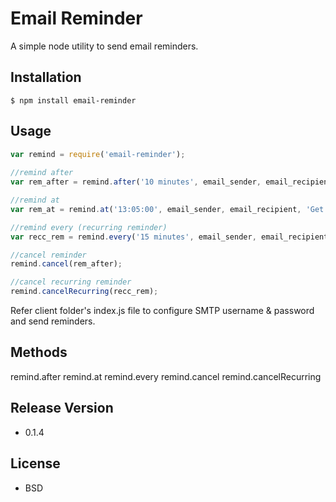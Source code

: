 Email Reminder
==============
A simple node utility to send email reminders.

## Installation

    $ npm install email-reminder

## Usage

```js
var remind = require('email-reminder');
   
//remind after
var rem_after = remind.after('10 minutes', email_sender, email_recipient, 'Call home');

//remind at
var rem_at = remind.at('13:05:00', email_sender, email_recipient, 'Get ready for team lunch'); //provide time in 24 hour format

//remind every (recurring reminder)
var recc_rem = remind.every('15 minutes', email_sender, email_recipient, 'Drink water and work');

//cancel reminder
remind.cancel(rem_after);

//cancel recurring reminder
remind.cancelRecurring(recc_rem);
```
Refer client folder's index.js file to configure SMTP username & password and send reminders.

## Methods

remind.after
remind.at
remind.every
remind.cancel
remind.cancelRecurring

## Release Version

* 0.1.4

## License

* BSD

